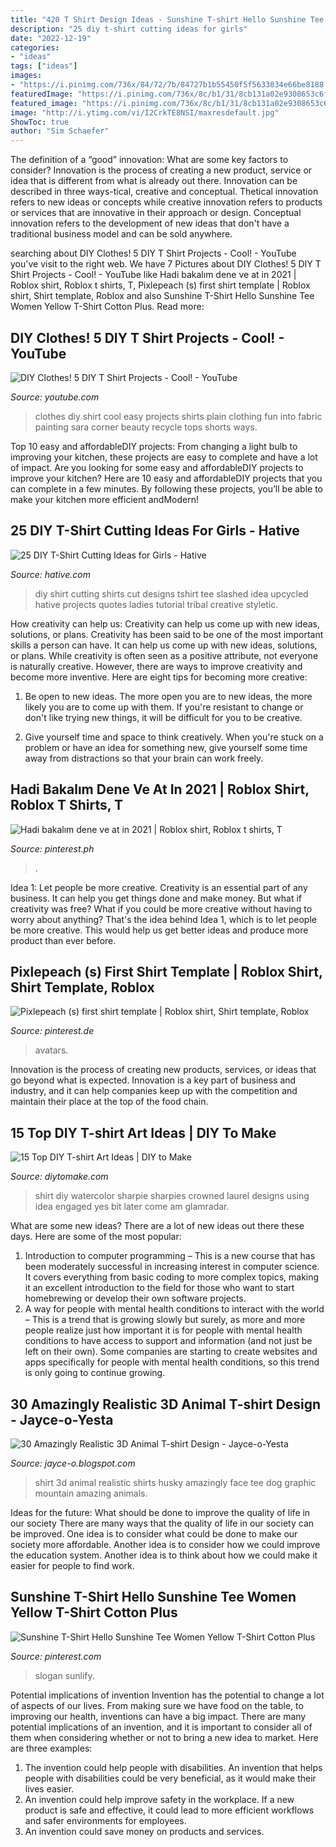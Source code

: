 ```yaml
---
title: "420 T Shirt Design Ideas - Sunshine T-shirt Hello Sunshine Tee Women Yellow T-shirt Cotton Plus"
description: "25 diy t-shirt cutting ideas for girls"
date: "2022-12-19"
categories:
- "ideas"
tags: ["ideas"]
images:
- "https://i.pinimg.com/736x/84/72/7b/84727b1b55450f5f5633034e66be8188.jpg"
featuredImage: "https://i.pinimg.com/736x/8c/b1/31/8cb131a02e9308653c6f17a93a0d2070.jpg"
featured_image: "https://i.pinimg.com/736x/8c/b1/31/8cb131a02e9308653c6f17a93a0d2070.jpg"
image: "http://i.ytimg.com/vi/I2CrkTE8NSI/maxresdefault.jpg"
ShowToc: true
author: "Sim Schaefer"
---
```



The definition of a “good” innovation: What are some key factors to consider?
Innovation is the process of creating a new product, service or idea that is different from what is already out there. Innovation can be described in three ways-tical, creative and conceptual. Thetical innovation refers to new ideas or concepts while creative innovation refers to products or services that are innovative in their approach or design. Conceptual innovation refers to the development of new ideas that don't have a traditional business model and can be sold anywhere.

	

		
searching about DIY Clothes! 5 DIY T Shirt Projects - Cool! - YouTube you've visit to the right web. We have 7 Pictures about DIY Clothes! 5 DIY T Shirt Projects - Cool! - YouTube like Hadi bakalım dene ve at in 2021 | Roblox shirt, Roblox t shirts, T, Pixlepeach (s) first shirt template | Roblox shirt, Shirt template, Roblox and also Sunshine T-Shirt Hello Sunshine Tee Women Yellow T-Shirt Cotton Plus. Read more:
		
    
## DIY Clothes! 5 DIY T Shirt Projects - Cool! - YouTube

<img loading=lazy src="http://i.ytimg.com/vi/I2CrkTE8NSI/maxresdefault.jpg" onerror="this.onerror=null;this.src='https://tse4.mm.bing.net/th?id=OIP.PJkBNo6AYZwm_l6IJwAS3wHaEK&amp;pid=15.1';" alt="DIY Clothes! 5 DIY T Shirt Projects - Cool! - YouTube">

_Source: youtube.com_

>clothes diy shirt cool easy projects shirts plain clothing fun into fabric painting sara corner beauty recycle tops shorts ways. 

	

Top 10 easy and affordableDIY projects: From changing a light bulb to improving your kitchen, these projects are easy to complete and have a lot of impact.
Are you looking for some easy and affordableDIY projects to improve your kitchen? Here are 10 easy and affordableDIY projects that you can complete in a few minutes. By following these projects, you’ll be able to make your kitchen more efficient andModern!

    
## 25 DIY T-Shirt Cutting Ideas For Girls - Hative

<img loading=lazy src="https://hative.com/wp-content/uploads/2014/11/diy-tshirt-cutting-ideas/3-blue-slashed-tshirt.jpg" onerror="this.onerror=null;this.src='https://tse2.mm.bing.net/th?id=OIP.E6jn1okoD14yKQy3cVxZBwHaJ4&amp;pid=15.1';" alt="25 DIY T-Shirt Cutting Ideas for Girls - Hative">

_Source: hative.com_

>diy shirt cutting shirts cut designs tshirt tee slashed idea upcycled hative projects quotes ladies tutorial tribal creative styletic. 

	

How creativity can help us: Creativity can help us come up with new ideas, solutions, or plans.
Creativity has been said to be one of the most important skills a person can have. It can help us come up with new ideas, solutions, or plans. While creativity is often seen as a positive attribute, not everyone is naturally creative. However, there are ways to improve creativity and become more inventive. Here are eight tips for becoming more creative: 
1. Be open to new ideas. The more open you are to new ideas, the more likely you are to come up with them. If you're resistant to change or don't like trying new things, it will be difficult for you to be creative.

2. Give yourself time and space to think creatively. When you're stuck on a problem or have an idea for something new, give yourself some time away from distractions so that your brain can work freely.

    
## Hadi Bakalım Dene Ve At In 2021 | Roblox Shirt, Roblox T Shirts, T

<img loading=lazy src="https://i.pinimg.com/736x/84/72/7b/84727b1b55450f5f5633034e66be8188.jpg" onerror="this.onerror=null;this.src='https://tse2.mm.bing.net/th?id=OIP.ZAAmCcvCi9ogOBCFxsiWqwAAAA&amp;pid=15.1';" alt="Hadi bakalım dene ve at in 2021 | Roblox shirt, Roblox t shirts, T">

_Source: pinterest.ph_

>. 

	

Idea 1: Let people be more creative.
Creativity is an essential part of any business. It can help you get things done and make money. But what if creativity was free? What if you could be more creative without having to worry about anything? That's the idea behind Idea 1, which is to let people be more creative. This would help us get better ideas and produce more product than ever before.

    
## Pixlepeach (s) First Shirt Template | Roblox Shirt, Shirt Template, Roblox

<img loading=lazy src="https://i.pinimg.com/736x/58/8a/0b/588a0b2b1b2d105e8980a8fc9b551a31.jpg" onerror="this.onerror=null;this.src='https://tse4.mm.bing.net/th?id=OIP.jBir2_e9gGYrPNTNi-rgRgHaLE&amp;pid=15.1';" alt="Pixlepeach (s) first shirt template | Roblox shirt, Shirt template, Roblox">

_Source: pinterest.de_

>avatars. 

	

Innovation is the process of creating new products, services, or ideas that go beyond what is expected. Innovation is a key part of business and industry, and it can help companies keep up with the competition and maintain their place at the top of the food chain.

    
## 15 Top DIY T-shirt Art Ideas | DIY To Make

<img loading=lazy src="http://www.diytomake.com/wp-content/uploads/2017/05/DIY-Watercolor-T-shirt.jpg" onerror="this.onerror=null;this.src='https://tse4.mm.bing.net/th?id=OIP.DEr4L_zUsGrj67bZ_b_vsQHaJ4&amp;pid=15.1';" alt="15 Top DIY T-shirt Art Ideas | DIY to Make">

_Source: diytomake.com_

>shirt diy watercolor sharpie sharpies crowned laurel designs using idea engaged yes bit later come am glamradar. 

	

What are some new ideas?
There are a lot of new ideas out there these days. Here are some of the most popular: 
1) Introduction to computer programming – This is a new course that has been moderately successful in increasing interest in computer science. It covers everything from basic coding to more complex topics, making it an excellent introduction to the field for those who want to start homebrewing or develop their own software projects. 
2) A way for people with mental health conditions to interact with the world – This is a trend that is growing slowly but surely, as more and more people realize just how important it is for people with mental health conditions to have access to support and information (and not just be left on their own). Some companies are starting to create websites and apps specifically for people with mental health conditions, so this trend is only going to continue growing.

    
## 30 Amazingly Realistic 3D Animal T-shirt Design - Jayce-o-Yesta

<img loading=lazy src="http://2.bp.blogspot.com/-g-p9j3utjPo/UHXQU7D_k5I/AAAAAAAALOs/xe_zEUTILUQ/s1600/realistic-3d-animal-t-shirt-design-13.jpg" onerror="this.onerror=null;this.src='https://tse3.mm.bing.net/th?id=OIP.O3a5FVfRvo8JORfpn-2kjQHaGd&amp;pid=15.1';" alt="30 Amazingly Realistic 3D Animal T-shirt Design - Jayce-o-Yesta">

_Source: jayce-o.blogspot.com_

>shirt 3d animal realistic shirts husky amazingly face tee dog graphic mountain amazing animals. 

	

Ideas for the future: What should be done to improve the quality of life in our society
There are many ways that the quality of life in our society can be improved. One idea is to consider what could be done to make our society more affordable. Another idea is to consider how we could improve the education system. Another idea is to think about how we could make it easier for people to find work.

    
## Sunshine T-Shirt Hello Sunshine Tee Women Yellow T-Shirt Cotton Plus

<img loading=lazy src="https://i.pinimg.com/736x/8c/b1/31/8cb131a02e9308653c6f17a93a0d2070.jpg" onerror="this.onerror=null;this.src='https://tse3.mm.bing.net/th?id=OIP.plP3HFDbSnK1dSEp7NdMTQHaHH&amp;pid=15.1';" alt="Sunshine T-Shirt Hello Sunshine Tee Women Yellow T-Shirt Cotton Plus">

_Source: pinterest.com_

>slogan sunlify. 

	

Potential implications of invention
Invention has the potential to change a lot of aspects of our lives. From making sure we have food on the table, to improving our health, inventions can have a big impact. There are many potential implications of an invention, and it is important to consider all of them when considering whether or not to bring a new idea to market. Here are three examples: 
1. The invention could help people with disabilities. An invention that helps people with disabilities could be very beneficial, as it would make their lives easier. 
2. An invention could help improve safety in the workplace. If a new product is safe and effective, it could lead to more efficient workflows and safer environments for employees. 
3. An invention could save money on products and services.

